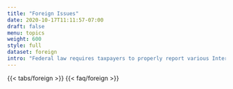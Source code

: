 ```yaml
---
title: "Foreign Issues"
date: 2020-10-17T11:11:57-07:00
draft: false
menu: topics
weight: 600
style: full
dataset: foreign
intro: "Federal law requires taxpayers to properly report various International interests, investments, bank accounts, etc, etc, interesting in foreign entities. Many taxpayers are left in the dark when it comes to these reporting concerns, with serious consequences. Compliance is critical. The center navigates the complex compliance requirements for foreign disclosure requirements. The IRS provides an opportunities to come back into compliance and avoid draconian penalties or potential criminal prosecution. " 
---
```


{{< tabs/foreign >}}
{{< faq/foreign >}}
